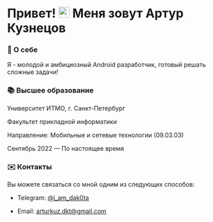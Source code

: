 # Привет! <img src="https://raw.githubusercontent.com/Tarikul-Islam-Anik/Animated-Fluent-Emojis/master/Emojis/Hand%20gestures/Waving%20Hand%20Light%20Skin%20Tone.png" alt="Waving Hand Light Skin Tone" width="25" height="25" /> Меня зовут Артур Кузнецов

### 👤 О себе

Я - молодой и амбициозный Android разработчик, готовый решать сложные задачи!

### 📚 Высшее образование

Университет ИТМО, г. Санкт-Петербург

Факультет прикладной информатики

Направление: Мобильные и сетевые технологии (09.03.03)

Сентябрь 2022 — По настоящее время

### ✉️ Контакты

Вы можете связаться со мной одним из следующих способов: 

- Telegram: [@i_am_dak0ta](https://t.me/i_am_dak0ta)

- Email: [arturkuz.dkt@gmail.com](mailto:arturkuz.dkt@gmail.com)
